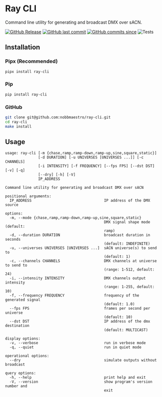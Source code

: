 # Ray CLI

Command line utility for generating and broadcast DMX over sACN.

[![GitHub Release](https://img.shields.io/github/v/release/nobbmaestro/ray-cli)](github-release)
[![GitHub last commit](https://img.shields.io/github/last-commit/nobbmaestro/ray-cli/development)](github-last-commit)
[![GitHub commits since](https://img.shields.io/github/commits-since/nobbmaestro/ray-cli/v0.3.0/development)](githut-commits-since)
![Tests](https://github.com/nobbmaestro/ray-cli/actions/workflows/tests.yml/badge.svg)

## Installation

### Pipx (Recommended)

```sh
pipx install ray-cli
```

### Pip

```sh
pip install ray-cli
```

### GitHub

```sh
git clone git@github.com:nobbmaestro/ray-cli.git
cd ray-cli
make install
```

## Usage

```console
usage: ray-cli [-m {chase,ramp,ramp-down,ramp-up,sine,square,static}]
               [-d DURATION] [-u UNIVERSES [UNIVERSES ...]] [-c CHANNELS]
               [-i INTENSITY] [-f FREQUENCY] [--fps FPS] [--dst DST] [-v] [-q]
               [--dry] [-h] [-V]
               IP_ADDRESS

Command line utility for generating and broadcast DMX over sACN

positional arguments:
  IP_ADDRESS                                 IP address of the DMX source

options:
  -m, --mode {chase,ramp,ramp-down,ramp-up,sine,square,static}
                                             DMX signal shape mode (default:
                                             ramp)
  -d, --duration DURATION                    broadcast duration in seconds
                                             (default: INDEFINITE)
  -u, --universes UNIVERSES [UNIVERSES ...]  sACN universe(s) to send to
                                             (default: 1)
  -c, --channels CHANNELS                    DMX channels at universe to send to
                                             (range: 1-512, default: 24)
  -i, --intensity INTENSITY                  DMX channels output intensity
                                             (range: 1-255, default: 10)
  -f, --frequency FREQUENCY                  frequency of the generated signal
                                             (default: 1.0)
  --fps FPS                                  frames per second per universe
                                             (default: 10)
  --dst DST                                  IP address of the dmx destination
                                             (default: MULTICAST)

display options:
  -v, --verbose                              run in verbose mode
  -q, --quiet                                run in quiet mode

operational options:
  --dry                                      simulate outputs without broadcast

query options:
  -h, --help                                 print help and exit
  -V, --version                              show program's version number and
                                             exit
```
